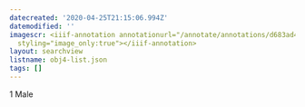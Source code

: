 ```yaml
---
datecreated: '2020-04-25T21:15:06.994Z'
datemodified: ''
imagescr: <iiif-annotation annotationurl="/annotate/annotations/d683ad46-8739-11ea-9e96-5254008afee6.json"
  styling="image_only:true"></iiif-annotation>
layout: searchview
listname: obj4-list.json
tags: []
---
```

1 Male